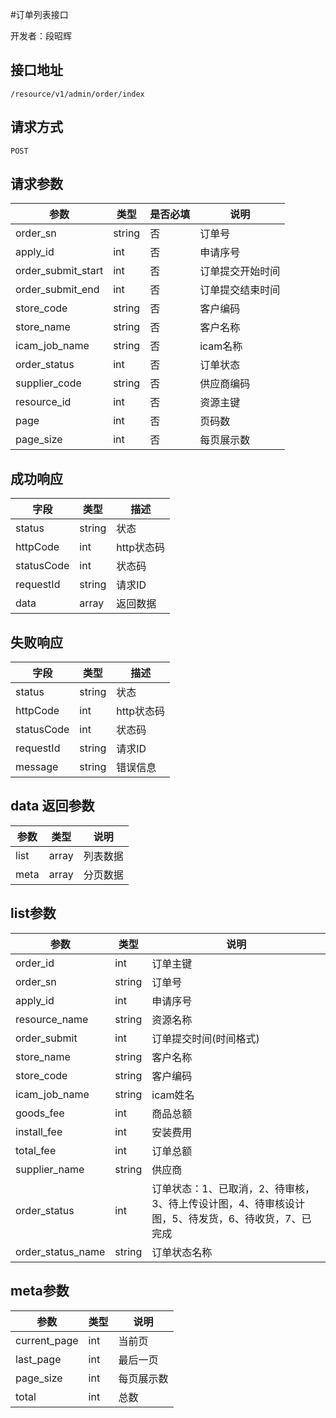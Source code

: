 #订单列表接口

开发者：段昭辉

## 接口地址
`/resource/v1/admin/order/index`

## 请求方式

  `POST`
  
## 请求参数

|参数|类型|是否必填|说明|
| - | - | - | - |
|order_sn|string|否|订单号|
|apply_id|int|否|申请序号|
|order_submit_start|int|否|订单提交开始时间|
|order_submit_end|int|否|订单提交结束时间|
|store_code|string|否|客户编码|
|store_name|string|否|客户名称|
|icam_job_name|string|否|icam名称|
|order_status|int|否|订单状态|
|supplier_code|string|否|供应商编码|
|resource_id|int|否|资源主键|
|page|int|否|页码数|
|page_size|int|否|每页展示数|

## 成功响应

| 字段       | 类型    | 描述        |
| ---------- | ------- | ----------- |
| status    | string  | 状态    |
| httpCode     | int  | http状态码    |
| statusCode | int  | 状态码 |
| requestId | string  | 请求ID |
| data  | array  | 返回数据      |

## 失败响应

| 字段       | 类型    | 描述        |
| ---------- | ------- | ----------- |
| status    | string  | 状态    |
| httpCode     | int  | http状态码    |
| statusCode | int  | 状态码 |
| requestId | string  | 请求ID |
| message  | string  | 错误信息      |

## data 返回参数

|参数|类型|说明|
| - | - | - |
|list|array|列表数据|
|meta|array|分页数据|

## list参数

|参数|类型|说明|
| - | - | - |
|order_id|int|订单主键|
|order_sn|string|订单号|
|apply_id|int|申请序号|
|resource_name|string|资源名称|
|order_submit|int|订单提交时间(时间格式)|
|store_name|string|客户名称|
|store_code|string|客户编码|
|icam_job_name|string|icam姓名|
|goods_fee|int|商品总额|
|install_fee|int|安装费用|
|total_fee|int|订单总额|
|supplier_name|string|供应商|
|order_status|int|订单状态：1、已取消，2、待审核，3、待上传设计图，4、待审核设计图，5、待发货，6、待收货，7、已完成|
|order_status_name|string|订单状态名称|
## meta参数

|参数|类型|说明|
| - | - | - |
|current_page|int|当前页|
|last_page|int|最后一页|
|page_size|int|每页展示数|
|total|int|总数|